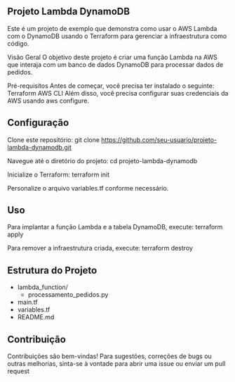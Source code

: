 ## Projeto Lambda DynamoDB


Este é um projeto de exemplo que demonstra como usar o AWS Lambda com o DynamoDB usando o Terraform para gerenciar a infraestrutura como código.

Visão Geral
O objetivo deste projeto é criar uma função Lambda na AWS que interaja com um banco de dados DynamoDB para processar dados de pedidos.

Pré-requisitos
Antes de começar, você precisa ter instalado o seguinte:
Terraform
AWS CLI
Além disso, você precisa configurar suas credenciais da AWS usando aws configure.

## Configuração
Clone este repositório:
git clone https://github.com/seu-usuario/projeto-lambda-dynamodb.git

Navegue até o diretório do projeto:
cd projeto-lambda-dynamodb

Inicialize o Terraform:
terraform init

Personalize o arquivo variables.tf conforme necessário.

## Uso
Para implantar a função Lambda e a tabela DynamoDB, execute:
terraform apply

Para remover a infraestrutura criada, execute:
terraform destroy

## Estrutura do Projeto

- lambda_function/
   - processamento_pedidos.py       
- main.tf                             
- variables.tf                         
- README.md                            

## Contribuição

Contribuições são bem-vindas! Para sugestões, correções de bugs ou outras melhorias, sinta-se à vontade para abrir uma issue ou enviar um pull request


